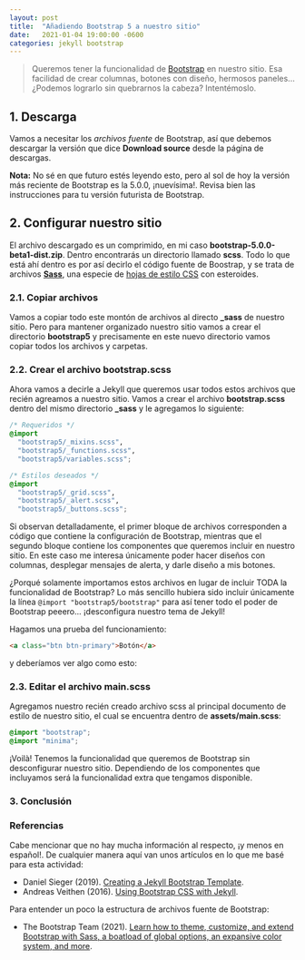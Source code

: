 ```yaml
---
layout: post
title:  "Añadiendo Bootstrap 5 a nuestro sitio"
date:   2021-01-04 19:00:00 -0600
categories: jekyll bootstrap
---
```


> Queremos tener la funcionalidad de [Bootstrap](https://getbootstrap.com) en nuestro sitio.
Esa facilidad de crear columnas, botones con diseño, hermosos paneles...
¿Podemos lograrlo sin quebrarnos la cabeza? Intentémoslo.

## 1. Descarga

Vamos a necesitar los _archivos fuente_ de Bootstrap, así que debemos descargar la versión 
que dice **Download source** desde la página de descargas.

<div class="alert alert-warning" role="alert">
  <strong>Nota:</strong> No sé en que futuro estés leyendo esto, pero al sol de hoy la versión
  más reciente de Bootstrap es la 5.0.0, ¡nuevísima!. Revisa bien las instrucciones para tu
  versión futurista de Bootstrap.
</div>

## 2. Configurar nuestro sitio

El archivo descargado es un comprimido, en mi caso **bootstrap-5.0.0-beta1-dist.zip**. Dentro
encontrarás un directorio llamado **scss**. Todo lo que está ahí dentro es por así decirlo 
el código fuente de Boostrap, y se trata de archivos [**Sass**](https://sass-lang.com),
una especie de [hojas de estilo CSS](https://developer.mozilla.org/es/docs/Web/CSS) con esteroides.

### 2.1. Copiar archivos

Vamos a copiar todo este montón de archivos al directo **_sass** de nuestro sitio. Pero
para mantener organizado nuestro sitio vamos a crear el directorio **bootstrap5** y precisamente
en este nuevo directorio vamos copiar todos los archivos y carpetas.

### 2.2. Crear el archivo **bootstrap.scss**

Ahora vamos a decirle a Jekyll que queremos usar todos estos archivos que recién agreamos a nuestro
sitio. Vamos a crear el archivo **bootstrap.scss** dentro del mismo directorio **_sass** y le agregamos
lo siguiente:

~~~css
/* Requeridos */
@import
  "bootstrap5/_mixins.scss",
  "bootstrap5/_functions.scss",
  "bootstrap5/variables.scss";

/* Estilos deseados */
@import
  "bootstrap5/_grid.scss",
  "bootstrap5/_alert.scss",
  "bootstrap5/_buttons.scss";
~~~

Si observan detalladamente, el primer bloque de archivos corresponden a código que contiene la 
configuración de Bootstrap, mientras que el segundo bloque contiene los componentes que queremos
incluir en nuestro sitio. En este caso me interesa únicamente poder hacer diseños con columnas,
desplegar mensajes de alerta, y darle diseño a mis botones.

¿Porqué solamente importamos estos archivos en lugar de incluir TODA la funcionalidad de Bootstrap?
Lo más sencillo hubiera sido incluir únicamente la línea `@import "bootstrap5/bootstrap"` para así
tener todo el poder de Bootstrap peeero... ¡desconfigura nuestro tema de Jekyll! 

Hagamos una prueba del funcionamiento:

~~~html
<a class="btn btn-primary">Botón</a>
~~~

y deberíamos ver algo como esto:

### 2.3. Editar el archivo **main.scss**

Agregamos nuestro recién creado archivo scss al principal documento de estilo de nuestro sitio,
el cual se encuentra dentro de **assets/main.scss**:

~~~css
@import "bootstrap";
@import "minima";
~~~

¡Voilà! Tenemos la funcionalidad que queremos de Bootstrap sin desconfigurar nuestro sitio.
Dependiendo de los componentes que incluyamos será la funcionalidad extra que tengamos
disponible.

### 3. Conclusión


### Referencias

Cabe mencionar que no hay mucha información al respecto, ¡y menos en español!. De cualquier
manera aquí van unos artículos en lo que me basé para esta actividad:

- Daniel Sieger (2019). [Creating a Jekyll Bootstrap Template](https://www.danielsieger.com/blog/2019/01/12/creating-jekyll-bootstrap-template.html).
- Andreas Veithen (2016). [Using Bootstrap CSS with Jekyll](https://veithen.io/2015/03/26/jekyll-bootstrap.html).

Para entender un poco la estructura de archivos fuente de Bootstrap:

- The Bootstrap Team (2021). [Learn how to theme, customize, and extend Bootstrap with Sass, a boatload of global options, an expansive color system, and more](https://getbootstrap.com/docs/5.0/customize/overview/).